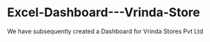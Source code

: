 # Excel-Dashboard---Vrinda-Store
We have subsequently created a Dashboard for Vrinda Stores Pvt Ltd 
